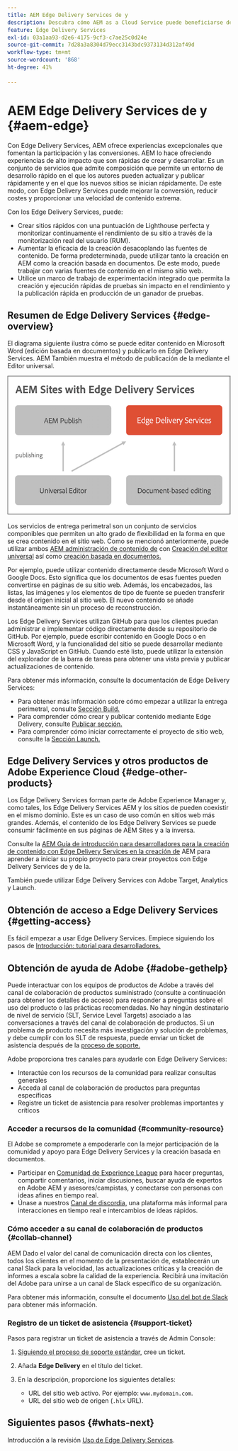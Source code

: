 ```yaml
---
title: AEM Edge Delivery Services de y
description: Descubra cómo AEM as a Cloud Service puede beneficiarse del rendimiento y las puntuaciones perfectas de Lighthouse que ofrecen los Edge Delivery Services.
feature: Edge Delivery Services
exl-id: 03a1aa93-d2e6-4175-9cf3-c7ae25c0d24e
source-git-commit: 7d28a3a8304d79ecc3143bdc9373134d312af49d
workflow-type: tm+mt
source-wordcount: '868'
ht-degree: 41%

---
```



# AEM Edge Delivery Services de y {#aem-edge}

Con Edge Delivery Services, AEM ofrece experiencias excepcionales que fomentan la participación y las conversiones. AEM lo hace ofreciendo experiencias de alto impacto que son rápidas de crear y desarrollar. Es un conjunto de servicios que admite composición que permite un entorno de desarrollo rápido en el que los autores pueden actualizar y publicar rápidamente y en el que los nuevos sitios se inician rápidamente. De este modo, con Edge Delivery Services puede mejorar la conversión, reducir costes y proporcionar una velocidad de contenido extrema.

Con los Edge Delivery Services, puede:

* Crear sitios rápidos con una puntuación de Lighthouse perfecta y monitorizar continuamente el rendimiento de su sitio a través de la monitorización real del usuario (RUM).
* Aumentar la eficacia de la creación desacoplando las fuentes de contenido. De forma predeterminada, puede utilizar tanto la creación en AEM como la creación basada en documentos. De este modo, puede trabajar con varias fuentes de contenido en el mismo sitio web.
* Utilice un marco de trabajo de experimentación integrado que permita la creación y ejecución rápidas de pruebas sin impacto en el rendimiento y la publicación rápida en producción de un ganador de pruebas.

## Resumen de Edge Delivery Services {#edge-overview}

El diagrama siguiente ilustra cómo se puede editar contenido en Microsoft Word (edición basada en documentos) y publicarlo en Edge Delivery Services. AEM También muestra el método de publicación de la mediante el Editor universal.

![Arquitectura de Edge Delivery](assets/AEM-with-EDS-publishing-simple2.png)

Los servicios de entrega perimetral son un conjunto de servicios componibles que permiten un alto grado de flexibilidad en la forma en que se crea contenido en el sitio web. Como se mencionó anteriormente, puede utilizar ambos [AEM administración de contenido de](https://experienceleague.adobe.com/docs/experience-manager-cloud-service/content/sites/authoring/getting-started/concepts.html?lang=es) con [Creación del editor universal](/help/implementing/universal-editor/introduction.md) así como [creación basada en documentos.](https://www.aem.live/docs/authoring)

Por ejemplo, puede utilizar contenido directamente desde Microsoft Word o Google Docs. Esto significa que los documentos de esas fuentes pueden convertirse en páginas de su sitio web. Además, los encabezados, las listas, las imágenes y los elementos de tipo de fuente se pueden transferir desde el origen inicial al sitio web. El nuevo contenido se añade instantáneamente sin un proceso de reconstrucción.

Los Edge Delivery Services utilizan GitHub para que los clientes puedan administrar e implementar código directamente desde su repositorio de GitHub. Por ejemplo, puede escribir contenido en Google Docs o en Microsoft Word, y la funcionalidad del sitio se puede desarrollar mediante CSS y JavaScript en GitHub. Cuando esté listo, puede utilizar la extensión del explorador de la barra de tareas para obtener una vista previa y publicar actualizaciones de contenido.

Para obtener más información, consulte la documentación de Edge Delivery Services:

* Para obtener más información sobre cómo empezar a utilizar la entrega perimetral, consulte [Sección Build.](https://www.aem.live/docs/#build)
* Para comprender cómo crear y publicar contenido mediante Edge Delivery, consulte [Publicar sección.](https://www.aem.live/docs/authoring)
* Para comprender cómo iniciar correctamente el proyecto de sitio web, consulte la [Sección Launch.](https://www.aem.live/docs/#launch)

## Edge Delivery Services y otros productos de Adobe Experience Cloud {#edge-other-products}

Los Edge Delivery Services forman parte de Adobe Experience Manager y, como tales, los Edge Delivery Services AEM y los sitios de pueden coexistir en el mismo dominio. Este es un caso de uso común en sitios web más grandes. Además, el contenido de los Edge Delivery Services se puede consumir fácilmente en sus páginas de AEM Sites y a la inversa.

Consulte la [AEM Guía de introducción para desarrolladores para la creación de contenido con Edge Delivery Services en la creación de](/help/edge/edge-dev-getting-started.md) AEM para aprender a iniciar su propio proyecto para crear proyectos con Edge Delivery Services de y de la.

También puede utilizar Edge Delivery Services con Adobe Target, Analytics y Launch.

## Obtención de acceso a Edge Delivery Services {#getting-access}

Es fácil empezar a usar Edge Delivery Services. Empiece siguiendo los pasos de [Introducción: tutorial para desarrolladores.](https://www.aem.live/developer/tutorial)

## Obtención de ayuda de Adobe {#adobe-gethelp}

Puede interactuar con los equipos de productos de Adobe a través del canal de colaboración de productos suministrado (consulte a continuación para obtener los detalles de acceso) para responder a preguntas sobre el uso del producto o las prácticas recomendadas. No hay ningún destinatario de nivel de servicio (SLT, Service Level Targets) asociado a las conversaciones a través del canal de colaboración de productos. Si un problema de producto necesita más investigación y solución de problemas, y debe cumplir con los SLT de respuesta, puede enviar un ticket de asistencia después de la [proceso de soporte.](https://experienceleague.adobe.com/?support-tab=home&amp;lang=es#support)

Adobe proporciona tres canales para ayudarle con Edge Delivery Services:

* Interactúe con los recursos de la comunidad para realizar consultas generales
* Acceda al canal de colaboración de productos para preguntas específicas
* Registre un ticket de asistencia para resolver problemas importantes y críticos

### Acceder a recursos de la comunidad {#community-resource}

El Adobe se compromete a empoderarle con la mejor participación de la comunidad y apoyo para Edge Delivery Services y la creación basada en documentos.

* Participar en [Comunidad de Experience League](https://adobe.ly/3Q6kTKl) para hacer preguntas, compartir comentarios, iniciar discusiones, buscar ayuda de expertos en Adobe AEM y asesores/campistas, y conectarse con personas con ideas afines en tiempo real.
* Únase a nuestros [Canal de discordia,](https://discord.gg/aem-live) una plataforma más informal para interacciones en tiempo real e intercambios de ideas rápidos.

### Cómo acceder a su canal de colaboración de productos {#collab-channel}

AEM Dado el valor del canal de comunicación directa con los clientes, todos los clientes en el momento de la presentación de, establecerán un canal Slack para la velocidad, las actualizaciones críticas y la creación de informes a escala sobre la calidad de la experiencia. Recibirá una invitación del Adobe para unirse a un canal de Slack específico de su organización.

Para obtener más información, consulte el documento [Uso del bot de Slack](https://www.aem.live/docs/slack) para obtener más información.

### Registro de un ticket de asistencia {#support-ticket}

Pasos para registrar un ticket de asistencia a través de Admin Console:

1. [Siguiendo el proceso de soporte estándar,](https://experienceleague.adobe.com/?support-tab=home&amp;lang=es#support) cree un ticket.
1. Añada **Edge Delivery** en el título del ticket.
1. En la descripción, proporcione los siguientes detalles:

   * URL del sitio web activo. Por ejemplo: `www.mydomain.com`.
   * URL del sitio web de origen (`.hlx` URL).

## Siguientes pasos {#whats-next}

Introducción a la revisión [Uso de Edge Delivery Services](/help/edge/using.md).

